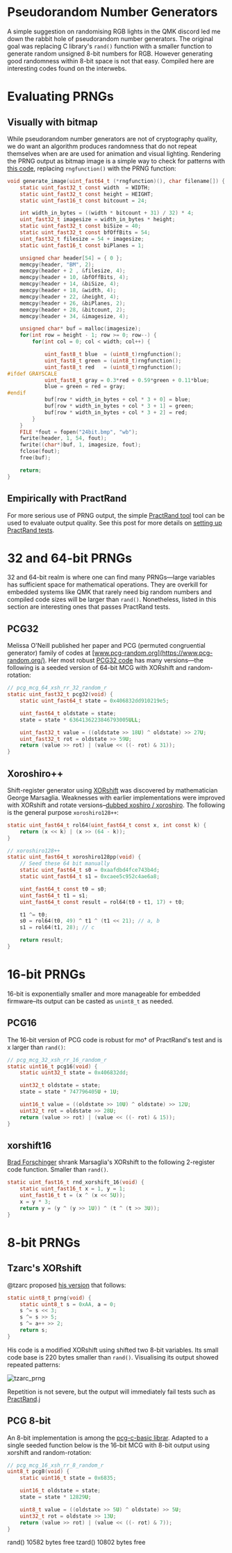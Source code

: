 # Pseudorandom Number Generators
A simple suggestion on randomising RGB lights in the QMK discord led me down the rabbit hole of pseudorandom number generators. The original goal was replacing C library's `rand()` function with a smaller function to generate random unsigned 8-bit numbers for RGB. However generating good randomness within 8-bit space is not that easy. Compiled here are interesting codes found on the interwebs.

# Evaluating PRNGs
## Visually with bitmap
While pseudorandom number generators are not of cryptography quality, we do want an algorithm produces randomness that do not repeat themselves when are are used for animation and visual lighting. Rendering the PRNG output as bitmap image is a simple way to check for patterns with [this code](https://stackoverflow.com/questions/50090500/create-simple-bitmap-in-c-without-external-libraries), replacing `rngfunction()` with the PRNG function:

```c
void generate_image(uint_fast64_t (*rngfunction)(), char filename[]) {
	static uint_fast32_t const width  = WIDTH;
	static uint_fast32_t const height = HEIGHT;
	static uint_fast16_t const bitcount = 24;

	int width_in_bytes = ((width * bitcount + 31) / 32) * 4;
	uint_fast32_t imagesize = width_in_bytes * height;
	static uint_fast32_t const biSize = 40;
	static uint_fast32_t const bfOffBits = 54;
	uint_fast32_t filesize = 54 + imagesize;
	static uint_fast16_t const biPlanes = 1;

	unsigned char header[54] = { 0 };
	memcpy(header, "BM", 2);
	memcpy(header + 2 , &filesize, 4);
	memcpy(header + 10, &bfOffBits, 4);
	memcpy(header + 14, &biSize, 4);
	memcpy(header + 18, &width, 4);
	memcpy(header + 22, &height, 4);
	memcpy(header + 26, &biPlanes, 2);
	memcpy(header + 28, &bitcount, 2);
	memcpy(header + 34, &imagesize, 4);

	unsigned char* buf = malloc(imagesize);
	for(int row = height - 1; row >= 0; row--) {
		for(int col = 0; col < width; col++) {

			uint_fast8_t blue  = (uint8_t)rngfunction();
			uint_fast8_t green = (uint8_t)rngfunction();
			uint_fast8_t red   = (uint8_t)rngfunction();
#ifdef GRAYSCALE
			uint_fast8_t gray = 0.3*red + 0.59*green + 0.11*blue;
			blue = green = red = gray;
#endif
			buf[row * width_in_bytes + col * 3 + 0] = blue;
			buf[row * width_in_bytes + col * 3 + 1] = green;
			buf[row * width_in_bytes + col * 3 + 2] = red;
		}
	}
	FILE *fout = fopen("24bit.bmp", "wb");
	fwrite(header, 1, 54, fout);
	fwrite((char*)buf, 1, imagesize, fout);
	fclose(fout);
	free(buf);

	return;
}
```

## Empirically with PractRand
For more serious use of PRNG output, the simple [PractRand tool](http://pracrand.sourceforge.net/) tool can be used to evaluate output quality. See this post for more details on [setting up PractRand tests](https://www.pcg-random.org/posts/how-to-test-with-practrand.html).

# 32 and 64-bit PRNGs
32 and 64-bit realm is where one can find many PRNGs—large variables has sufficient space for mathematical operations. They are overkill for embedded systems like QMK that rarely need big random numbers and compiled code sizes will be larger than `rand()`. Nonetheless, listed in this section are interesting ones that passes PractRand tests.
## PCG32
Melissa O'Neill published her paper and PCG (permuted congruential generator) family of codes at [www.pcg-random.org](https://www.pcg-random.org/). Her most robust [PCG32 code](https://www.pcg-random.org/download.html) has many versions—the following is a seeded version of 64-bit MCG with XORshift and random-rotation:
```c
// pcg_mcg_64_xsh_rr_32_random_r
static uint_fast32_t pcg32(void) {
	static uint_fast64_t state = 0x406832dd910219e5;

	uint_fast64_t oldstate = state;
	state = state * 6364136223846793005ULL;

	uint_fast32_t value = ((oldstate >> 18U) ^ oldstate) >> 27U;
	uint_fast32_t rot = oldstate >> 59U;
	return (value >> rot) | (value << ((- rot) & 31));
}
```
## Xoroshiro++
Shift-register generator using [XORshift](https://en.wikipedia.org/wiki/Xorshift) was discovered by mathematician George Marsaglia. Weaknesses with earlier implementations were improved with XORshift and rotate versions–[dubbed xoshiro / xoroshiro](https://prng.di.unimi.it/). The following is the general purpose `xoroshiro128++`:
```c
static uint_fast64_t rol64(uint_fast64_t const x, int const k) {
	return (x << k) | (x >> (64 - k));
}

// xoroshiro128++
static uint_fast64_t xoroshiro128pp(void) {
	// Seed these 64 bit manually
	static uint_fast64_t s0 = 0xaafdbd4fce743b4d;
	static uint_fast64_t s1 = 0xcaee5c952c4ae6a8;

	uint_fast64_t const t0 = s0;
	uint_fast64_t t1 = s1;
	uint_fast64_t const result = rol64(t0 + t1, 17) + t0;

	t1 ^= t0;
	s0 = rol64(t0, 49) ^ t1 ^ (t1 << 21); // a, b
	s1 = rol64(t1, 28); // c

	return result;
}
```
# 16-bit PRNGs
16-bit is exponentially smaller and more manageable for embedded firmware–its output can be casted as `unint8_t` as needed.
## PCG16
The 16-bit version of PCG code is robust for mo† of PractRand's test and is x larger than `rand()`:
```c
// pcg_mcg_32_xsh_rr_16_random_r
static uint16_t pcg16(void) {
	static uint32_t state = 0x406832dd;

	uint32_t oldstate = state;
	state = state * 747796405U + 1U;

	uint16_t value = ((oldstate >> 10U) ^ oldstate) >> 12U;
	uint32_t rot = oldstate >> 28U;
	return (value >> rot) | (value << ((- rot) & 15));
}
```
## xorshift16
[Brad Forschinger](http://b2d-f9r.blogspot.com/2010/08/16-bit-xorshift-rng-now-with-more.html) shrank Marsaglia's XORshift to the following 2-register code function. Smaller than `rand()`.
```c
static uint_fast16_t rnd_xorshift_16(void) {
	static uint_fast16_t x = 1, y = 1;
	uint_fast16_t t = (x ^ (x << 5U));
	x = y * 3;
	return y = (y ^ (y >> 1U)) ^ (t ^ (t >> 3U));
}
```
# 8-bit PRNGs
## Tzarc's XORshift
@tzarc proposed [his version](https://github.com/tzarc/qmk_build/blob/bebe5e5b21e99bdb8ff41500ade1eac2d8417d8c/users-tzarc/tzarc_common.c#L57-L63) that follows:
```c
static uint8_t prng(void) {
	static uint8_t s = 0xAA, a = 0;
	s ^= s << 3;
	s ^= s >> 5;
	s ^= a++ >> 2;
	return s;
}
```
His code is a modified XORshift using shifted two 8-bit variables. Its small code base is 220 bytes smaller than `rand()`. Visualising its output showed repeated patterns:

![tzarc_prng](images/tzarc_prng.bmp)

Repetition is not severe, but the output will immediately fail tests such as [PractRand](http://pracrand.sourceforge.net/).j

## PCG 8-bit
An 8-bit implementation is among the [pcg-c-basic librar](https://github.com/imneme/pcg-c-basic). Adapted to a single seeded function below is the 16-bit MCG with 8-bit output using xorshift and random-rotation:
```c
// pcg_mcg_16_xsh_rr_8_random_r
uint8_t pcg8(void) {
	static uint16_t state = 0x6835;

	uint16_t oldstate = state;
	state = state * 12829U;

	uint8_t value = ((oldstate >> 5U) ^ oldstate) >> 5U;
	uint32_t rot = oldstate >> 13U;
	return (value >> rot) | (value << ((- rot) & 7));
}
```


rand() 10582 bytes free
tzard() 10802 bytes free
